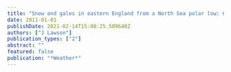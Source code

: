 ```yaml
---
title: "Snow and gales in eastern England from a North Sea polar low: 6/7 January 2010"
date: 2011-01-01
publishDate: 2021-02-14T15:08:25.509640Z
authors: ["J Lawson"]
publication_types: ["2"]
abstract: ""
featured: false
publication: "*Weather*"
---
```


